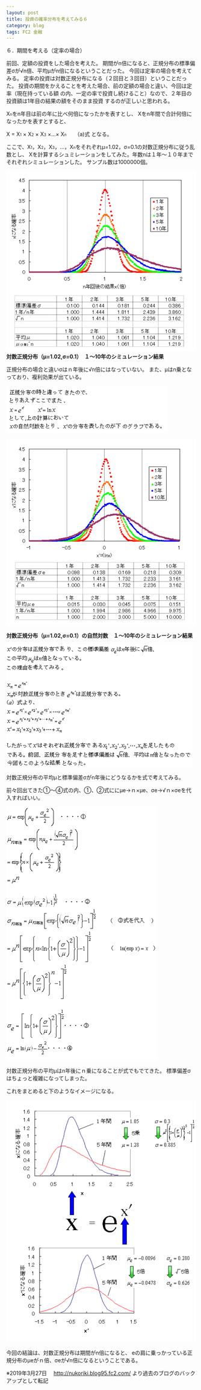 ```yaml
---
layout: post
title: 投資の確率分布を考えてみる６
category: blog
tags: FC2 金融
---
```


６．期間を考える（定率の場合）

前回、定額の投資をした場合を考えた。
期間がn倍になると、正規分布の標準偏差σが√n倍、平均μがn倍になるということだった。
今回は定率の場合を考えてみる。
定率の投資は対数正規分布になる（２回目と３回目）ということだった。
投資の期間をかえることを考えた場合、前の定額の場合と違い、今回は定率（現在持っている額
の内、一定の率で投資し続けること）なので、２年目の投資額は1年目の結果の額をそのまま投資
するのが正しいと思われる。

X<span style="font-size:x-small;">n</span>をn年目は前の年に比べ何倍になったかを表すとし、
Xをn年間で合計何倍になったかを表すとすると、

X = X<span style="font-size:x-small;">1</span> × X<span style="font-size:x-small;">2</span> × X<span style="font-size:x-small;">3</span> ×…× X<span style="font-size:x-small;">n</span>　　（a)式
となる。

ここで、X<span style="font-size:x-small;">1</span>，X<span style="font-size:x-small;">2</span>，X<span style="font-size:x-small;">3</span>，…，X<span style="font-size:x-small;">n</span>をそれぞれμ=1.02，σ=0.1の対数正規分布に従う乱数とし、
Xを計算するシュミレーションをしてみた。年数nは１年～１０年までそれぞれシミュレーションした。
サンプル数は1000000個。

![image](/images/2008nukoriki/e11-1.gif)
　　　　　　<strong>対数正規分布（μ=1.02,σ=0.1）　１～10年のシミュレーション結果</strong>

正規分布の場合と違いσはｎ年後に√n倍にはなっていない。
また、μはn乗となっており、複利効果が出ている。

![image](/images/2008nukoriki/e11-3.gif)

![image](/images/2008nukoriki/e11-2.gif)

<strong>対数正規分布（μ=1.02,σ=0.1）の自然対数　１～10年のシミュレーション結果</strong>


![image](/images/2008nukoriki/e11-4.gif)

対数正規分布の平均μと標準偏差σがn年後にどうなるかを式で考えてみる。

前々回出てきた①～④式の内、①、②式ににμe→ｎ×μe、σe→√ｎ×σeを代入すればいい。

![image](/images/2008nukoriki/e11-6.gif)

対数正規分布の平均μはn年後にｎ乗になることが式でもでてきた。
標準偏差σはちょっと複雑になってしまった。

これをまとめると下のようなイメージになる。

![image](/images/2008nukoriki/e11-5.gif)

今回の結論は、対数正規分布は期間がn倍になると、
eの肩に乗っかっている正規分布のμeがｎ倍、σeが√n倍になるということである。

※2019年3月27日　
http://nukoriki.blog95.fc2.com/
より過去のブログのバックアップとして転記
